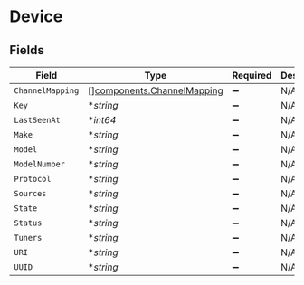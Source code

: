 # Device


## Fields

| Field                                                                    | Type                                                                     | Required                                                                 | Description                                                              |
| ------------------------------------------------------------------------ | ------------------------------------------------------------------------ | ------------------------------------------------------------------------ | ------------------------------------------------------------------------ |
| `ChannelMapping`                                                         | [][components.ChannelMapping](../../models/components/channelmapping.md) | :heavy_minus_sign:                                                       | N/A                                                                      |
| `Key`                                                                    | **string*                                                                | :heavy_minus_sign:                                                       | N/A                                                                      |
| `LastSeenAt`                                                             | **int64*                                                                 | :heavy_minus_sign:                                                       | N/A                                                                      |
| `Make`                                                                   | **string*                                                                | :heavy_minus_sign:                                                       | N/A                                                                      |
| `Model`                                                                  | **string*                                                                | :heavy_minus_sign:                                                       | N/A                                                                      |
| `ModelNumber`                                                            | **string*                                                                | :heavy_minus_sign:                                                       | N/A                                                                      |
| `Protocol`                                                               | **string*                                                                | :heavy_minus_sign:                                                       | N/A                                                                      |
| `Sources`                                                                | **string*                                                                | :heavy_minus_sign:                                                       | N/A                                                                      |
| `State`                                                                  | **string*                                                                | :heavy_minus_sign:                                                       | N/A                                                                      |
| `Status`                                                                 | **string*                                                                | :heavy_minus_sign:                                                       | N/A                                                                      |
| `Tuners`                                                                 | **string*                                                                | :heavy_minus_sign:                                                       | N/A                                                                      |
| `URI`                                                                    | **string*                                                                | :heavy_minus_sign:                                                       | N/A                                                                      |
| `UUID`                                                                   | **string*                                                                | :heavy_minus_sign:                                                       | N/A                                                                      |